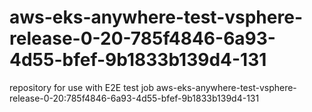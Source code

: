 # aws-eks-anywhere-test-vsphere-release-0-20-785f4846-6a93-4d55-bfef-9b1833b139d4-131
repository for use with E2E test job aws-eks-anywhere-test-vsphere-release-0-20:785f4846-6a93-4d55-bfef-9b1833b139d4-131
